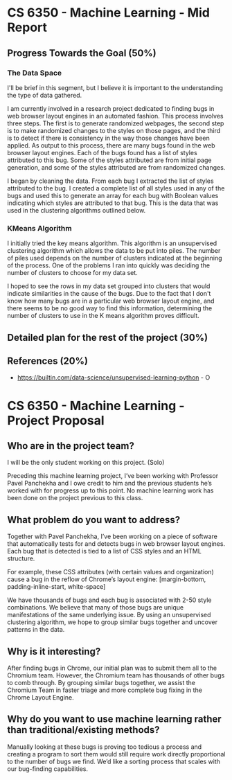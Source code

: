 # CS 6350 - Machine Learning - Mid Report

## Progress Towards the Goal (50%)

### The Data Space

I'll be brief in this segment, but I believe it is important to the understanding the type of data gathered. 

I am currently involved in a research project dedicated to finding bugs in web browser layout engines in an automated fashion. This process involves three steps. The first is to generate randomized webpages, the second step is to make randomized changes to the styles on those pages, and the third is to detect if there is consistency in the way those changes have been applied. As output to this process, there are many bugs found in the web browser layout engines. Each of the bugs found has a list of styles attributed to this bug. Some of the styles attributed are from initial page generation, and some of the styles attributed are from randomized changes.

I began by cleaning the data. From each bug I extracted the list of styles attributed to the bug. I created a complete list of all styles used in any of the bugs and used this to generate an array for each bug with Boolean values indicating which styles are attributed to that bug. This is the data that was used in the clustering algorithms outlined below.

### KMeans Algorithm

I initially tried the key means algorithm. This algorithm is an unsupervised clustering algorithm which allows the data to be put into piles. The number of piles used depends on the number of clusters indicated at the beginning of the process. One of the problems I ran into quickly was deciding the number of clusters to choose for my data set.

I hoped to see the rows in my data set grouped into clusters that would indicate similarities in the cause of the bugs. Due to the fact that I don't know how many bugs are in a particular web browser layout engine, and there seems to be no good way to find this information, determining the number of clusters to use in the K means algorithm proves difficult.




## Detailed plan for the rest of the project (30%)

## References (20%)
- https://builtin.com/data-science/unsupervised-learning-python - O





# CS 6350 - Machine Learning - Project Proposal

## Who are in the project team?

I will be the only student working on this project. (Solo)

Preceding this machine learning project, I’ve been working with Professor Pavel Panchekha and I owe credit to him and the previous students he’s worked with for progress up to this point. No machine learning work has been done on the project previous to this class.

## What problem do you want to address?

Together with Pavel Panchekha, I’ve been working on a piece of software that automatically tests for and detects bugs in web browser layout engines. Each bug that is detected is tied to a list of CSS styles and an HTML structure.

For example, these CSS attributes (with certain values and organization) cause a bug in the reflow of Chrome’s layout engine: [margin-bottom, padding-inline-start, white-space]

We have thousands of bugs and each bug is associated with 2-50 style combinations. We believe that many of those bugs are unique manifestations of the same underlying issue. By using an unsupervised clustering algorithm, we hope to group similar bugs together and uncover patterns in the data.

## Why is it interesting? 

After finding bugs in Chrome, our initial plan was to submit them all to the Chromium team. However, the Chromium team has thousands of other bugs to comb through. By grouping similar bugs together, we assist the Chromium Team in faster triage and more complete bug fixing in the Chrome Layout Engine.

## Why do you want to use machine learning rather than traditional/existing methods?

Manually looking at these bugs is proving too tedious a process and creating a program to sort them would still require work directly proportional to the number of bugs we find. We’d like a sorting process that scales with our bug-finding capabilities.
